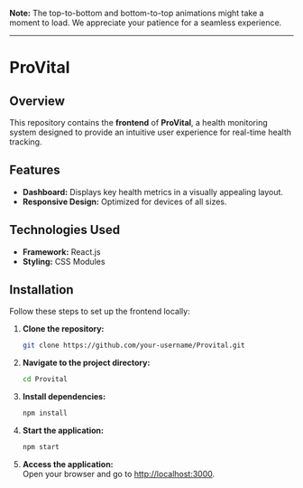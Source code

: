**Note:**  The top-to-bottom and bottom-to-top animations might take a moment to load. We appreciate your patience for a seamless experience.

---

# ProVital  

## Overview  
This repository contains the **frontend** of **ProVital**, a health monitoring system designed to provide an intuitive user experience for real-time health tracking.

## Features  
- **Dashboard:** Displays key health metrics in a visually appealing layout.  
- **Responsive Design:** Optimized for devices of all sizes.  

## Technologies Used  
- **Framework:** React.js  
- **Styling:**  CSS Modules  


## Installation  
Follow these steps to set up the frontend locally:  

1. **Clone the repository:**  
   ```bash  
   git clone https://github.com/your-username/Provital.git  
   ```  

2. **Navigate to the project directory:**  
   ```bash  
   cd Provital  
   ```  

3. **Install dependencies:**  
   ```bash  
   npm install  
   ```  

4. **Start the application:**  
   ```bash  
   npm start  
   ```  

5. **Access the application:**  
   Open your browser and go to [http://localhost:3000](http://localhost:3000).
   
